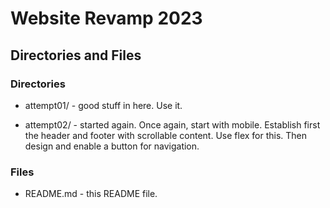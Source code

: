 # Website Revamp 2023

## Directories and Files

### Directories

* attempt01/ - good stuff in here. Use it.

* attempt02/ - started again. Once again, start with mobile. Establish first the header and footer with scrollable content. Use flex for this. Then design and enable a button for navigation.

### Files

* README.md - this README file.